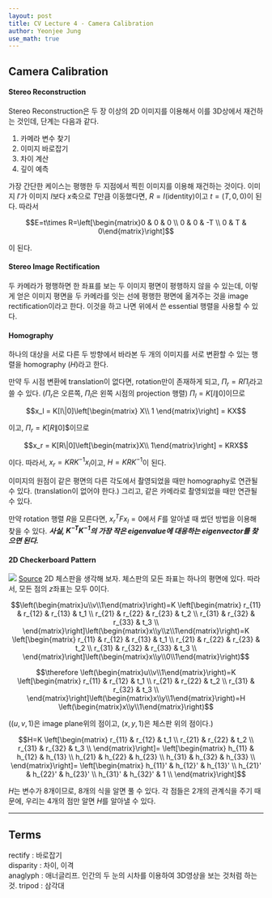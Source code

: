 ```yaml
---
layout: post
title: CV Lecture 4 - Camera Calibration
author: Yeonjee Jung
use_math: true
---
```


## Camera Calibration

#### Stereo Reconstruction
Stereo Reconstruction은 두 장 이상의 2D 이미지를 이용해서 이를 3D상에서 재건하는 것인데, 단계는 다음과 같다.
1. 카메라 변수 찾기
2. 이미지 바로잡기
3. 차이 계산
4. 깊이 예측

가장 간단한 케이스는 평행한 두 지점에서 찍힌 이미지를 이용해 재건하는 것이다. 이미지 $I'$가 이미지 $I$보다 $x$축으로 $T$만큼 이동했다면, $R = I$(identity)이고 $t=(T, 0, 0)$이 된다. 따라서

$$E=t\times R=\left[\begin{matrix}0 & 0 & 0 \\ 0 & 0 & -T \\ 0 & T & 0\end{matrix}\right]$$

이 된다.

#### Stereo Image Rectification
두 카메라가 평행하면 한 좌표를 보는 두 이미지 평면이 평행하지 않을 수 있는데, 이렇게 얻은 이미지 평면을 두 카메라를 잇는 선에 평행한 평면에 옮겨주는 것을 image rectification이라고 한다. 이것을 하고 나면 위에서 쓴 essential 행렬을 사용할 수 있다.

#### Homography
하나의 대상을 서로 다른 두 방향에서 바라본 두 개의 이미지를 서로 변환할 수 있는 행렬을 homography ($H$)라고 한다.

만약 두 시점 변환에 translation이 없다면, rotation만이 존재하게 되고, $\Pi_r = R\Pi_l$라고 쓸 수 있다. ($\Pi_r$은 오른쪽, $\Pi_l$은 왼쪽 시점의 projection 행렬) $\Pi_l = K[I\|0]$이므로

$$x_l = K[I\|0]\left[\begin{matrix} X\\ 1 \end{matrix}\right] = KX$$

이고, $\Pi_r = K[R\|0]$$이므로

$$x_r = K[R\|0]\left[\begin{matrix}X\\ 1\end{matrix}\right] = KRX$$

이다. 따라서, $x_r = KRK^{-1}x_l$이고, $H = KRK^{-1}$이 된다.

이미지의 원점이 같은 평면의 다른 각도에서 촬영되었을 때만 homography로 연관될 수 있다. (translation이 없어야 한다.) 그리고, 같은 카메라로 촬영되었을 때만 연관될 수 있다.

만약 rotation 행렬 $R$을 모른다면, $x_r^TFx_l = 0$에서 $F$를 알아낼 때 썼던 방법을 이용해 찾을 수 있다. **_사실, $K^{-T}K^{-1}$의 가장 작은 eigenvalue에 대응하는 eigenvector를 찾으면 된다._**

#### 2D Checkerboard Pattern
![](http://www.campi3d.com/External/MariExtensionPack/userGuide4R1/lib/CHeckerSimpleB.png)
[Source](http://www.campi3d.com/External/MariExtensionPack/userGuide4R1/lib/CHeckerSimpleB.png)
2D 체스판을 생각해 보자. 체스판의 모든 좌표는 하나의 평면에 있다. 따라서, 모든 점의 $z$좌표는 모두 $0$이다.

$$\left(\begin{matrix}u\\v\\1\end{matrix}\right)=K
\left[\begin{matrix}
r_{11} & r_{12} & r_{13} & t_1 \\
r_{21} & r_{22} & r_{23} & t_2 \\
r_{31} & r_{32} & r_{33} & t_3 \\
\end{matrix}\right]\left(\begin{matrix}x\\y\\z\\1\end{matrix}\right)=K
\left[\begin{matrix}
r_{11} & r_{12} & r_{13} & t_1 \\
r_{21} & r_{22} & r_{23} & t_2 \\
r_{31} & r_{32} & r_{33} & t_3 \\
\end{matrix}\right]\left(\begin{matrix}x\\y\\0\\1\end{matrix}\right)$$

$$\therefore \left(\begin{matrix}u\\v\\1\end{matrix}\right)=K
\left[\begin{matrix}
r_{11} & r_{12} & t_1 \\
r_{21} & r_{22} & t_2 \\
r_{31} & r_{32} & t_3 \\
\end{matrix}\right]\left(\begin{matrix}x\\y\\1\end{matrix}\right)=H
\left(\begin{matrix}x\\y\\1\end{matrix}\right)$$

($(u, v, 1)$은 image plane위의 점이고, $(x, y, 1)$은 체스판 위의 점이다.)

$$H=K
\left[\begin{matrix}
r_{11} & r_{12} & t_1 \\
r_{21} & r_{22} & t_2 \\
r_{31} & r_{32} & t_3 \\
\end{matrix}\right]=
\left[\begin{matrix}
h_{11} & h_{12} & h_{13} \\
h_{21} & h_{22} & h_{23} \\
h_{31} & h_{32} & h_{33} \\
\end{matrix}\right]=
\left[\begin{matrix}
h_{11}' & h_{12}' & h_{13}' \\
h_{21}' & h_{22}' & h_{23}' \\
h_{31}' & h_{32}' & 1 \\
\end{matrix}\right]$$

$H$는 변수가 8개이므로, 8개의 식을 알면 풀 수 있다. 각 점들은 2개의 관계식을 주기 때문에, 우리는 4개의 점만 알면 $H$를 알아낼 수 있다.

---
## Terms
rectify : 바로잡기  
disparity : 차이, 이격  
anaglyph : 애너글리프. 인간의 두 눈의 시차를 이용하여 3D영상을 보는 것처럼 하는 것.
tripod : 삼각대   
